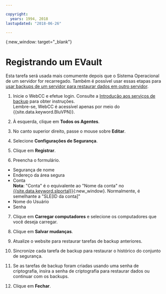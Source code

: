 ```yaml
---

copyright:
  years: 1994, 2018
lastupdated: "2018-06-26"

---
```

{:new_window: target="_blank"}

# Registrando um EVault

Esta tarefa será usada mais comumente depois que o Sistema Operacional de um servidor for recarregado. Também é possível usar essas etapas para [usar backups de um servidor para restaurar dados em outro servidor](restore-from-another-computer.html).

1. Inicie o WebCC e efetue login. Consulte a [Introdução aos serviços de backup](/docs/infrastructure/Backup/index.html) para obter instruções. <br/>Lembre-se, WebCC é acessível apenas por meio do {{site.data.keyword.BluVPN}}.

2. À esquerda, clique em **Todos os Agentes**.

3. No canto superior direito, passe o mouse sobre **Editar**.

4. Selecione **Configurações de Segurança**.

5. Clique em **Registrar**.
 
6. Preencha o formulário.
  - Segurança de nome
  - Endereço da área segura
  - Conta <br/>**Nota**: "Conta" é o equivalente ao "Nome da conta" no
[{{site.data.keyword.slportal}}](https://control.softlayer.com/){:new_window}. Normalmente, é semelhante a "SLE[ID da conta]"
  - Nome do Usuário
  - Senha

7. Clique em **Carregar computadores** e selecione os computadores que você deseja carregar.

8. Clique em **Salvar mudanças**.

9. Atualize o website para restaurar tarefas de backup anteriores.

10. Sincronize cada tarefa de backup para restaurar o histórico do conjunto de segurança.

11. Se as tarefas de backup foram criadas usando uma senha de criptografia, insira a senha de criptografia para restaurar dados ou continuar com os backups.

12. Clique em **Fechar**.
